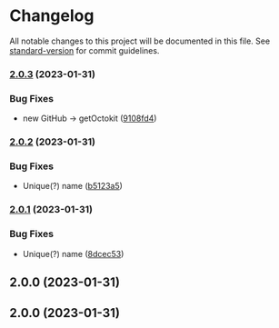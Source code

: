 # Changelog

All notable changes to this project will be documented in this file. See [standard-version](https://github.com/conventional-changelog/standard-version) for commit guidelines.

### [2.0.3](https://github.com/comnoco/create-release-action/compare/v2.0.2...v2.0.3) (2023-01-31)


### Bug Fixes

* new GitHub -> getOctokit ([9108fd4](https://github.com/comnoco/create-release-action/commit/9108fd4483aec11e75ad0644a5a7d2499393a4f3))

### [2.0.2](https://github.com/comnoco/create-release-action/compare/v2.0.1...v2.0.2) (2023-01-31)


### Bug Fixes

* Unique(?) name ([b5123a5](https://github.com/comnoco/create-release-action/commit/b5123a53c6df2d1ac1f1b29e5e011da4f185cb67))

### [2.0.1](https://github.com/comnoco/create-release-action/compare/v2.0.0...v2.0.1) (2023-01-31)


### Bug Fixes

* Unique(?) name ([8dcec53](https://github.com/comnoco/create-release-action/commit/8dcec535d3ade31cc3abf819bb007b5b0c86b23f))

## 2.0.0 (2023-01-31)

## 2.0.0 (2023-01-31)
